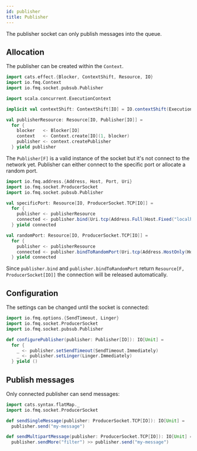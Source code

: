 ```yaml
---
id: publisher
title: Publisher
---
```


The publisher socket can only publish messages into the queue.

## Allocation

The publisher can be created within the `Context`.     

```scala mdoc:silent
import cats.effect.{Blocker, ContextShift, Resource, IO}
import io.fmq.Context
import io.fmq.socket.pubsub.Publisher

import scala.concurrent.ExecutionContext

implicit val contextShift: ContextShift[IO] = IO.contextShift(ExecutionContext.global)

val publisherResource: Resource[IO, Publisher[IO]] =
  for {
    blocker   <- Blocker[IO]
    context   <- Context.create[IO](1, blocker)
    publisher <- context.createPublisher
  } yield publisher
```

The `Publisher[F]` is a valid instance of the socket but it's not connect to the network yet. 
Publisher can either connect to the specific port or allocate a random port.

```scala mdoc:silent
import io.fmq.address.{Address, Host, Port, Uri}
import io.fmq.socket.ProducerSocket
import io.fmq.socket.pubsub.Publisher

val specificPort: Resource[IO, ProducerSocket.TCP[IO]] = 
  for {
    publisher <- publisherResource
    connected <- publisher.bind(Uri.tcp(Address.Full(Host.Fixed("localhost"), Port(31234))))
  } yield connected

val randomPort: Resource[IO, ProducerSocket.TCP[IO]] = 
  for {
    publisher <- publisherResource
    connected <- publisher.bindToRandomPort(Uri.tcp(Address.HostOnly(Host.Fixed("localhost"))))
  } yield connected
```

Since `publisher.bind` and `publisher.bindToRandomPort` return `Resource[F, ProducerSocket[IO]]` the connection will be released automatically. 

## Configuration

The settings can be changed until the socket is connected:  

```scala mdoc:silent
import io.fmq.options.{SendTimeout, Linger}
import io.fmq.socket.ProducerSocket
import io.fmq.socket.pubsub.Publisher

def configurePublisher(publisher: Publisher[IO]): IO[Unit] = 
  for {
    _ <- publisher.setSendTimeout(SendTimeout.Immediately)
    _ <- publisher.setLinger(Linger.Immediately)
  } yield ()
```

## Publish messages

Only connected publisher can send messages:

```scala mdoc:silent
import cats.syntax.flatMap._
import io.fmq.socket.ProducerSocket

def sendSingleMessage(publisher: ProducerSocket.TCP[IO]): IO[Unit] = 
  publisher.send("my-message")

def sendMultipartMessage(publisher: ProducerSocket.TCP[IO]): IO[Unit] = 
  publisher.sendMore("filter") >> publisher.send("my-message") 
```